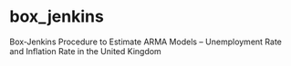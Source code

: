 # box_jenkins
Box-Jenkins Procedure to Estimate ARMA Models – Unemployment Rate  and Inflation Rate in the United Kingdom
